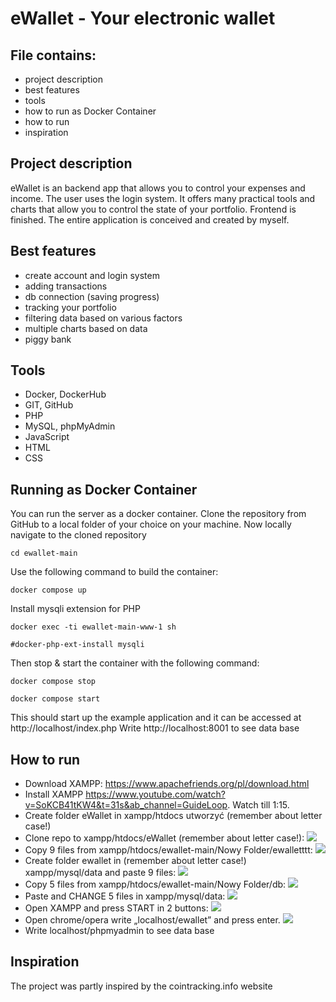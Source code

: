 # eWallet - Your electronic wallet
## File contains:
* project description
* best features
* tools
* how to run as Docker Container
* how to run
* inspiration
## Project description
eWallet is an backend app that allows you to control your expenses and income. The user uses the login system. It offers many practical tools and charts that allow you to control the state of your portfolio. Frontend is finished. The entire application is conceived and created by myself.
## Best features
* create account and login system
* adding transactions
* db connection (saving progress)
* tracking your portfolio
* filtering data based on various factors
* multiple charts based on data
* piggy bank

## Tools
* Docker, DockerHub
* GIT, GitHub
* PHP
* MySQL, phpMyAdmin
* JavaScript
* HTML
* CSS

## Running as Docker Container
You can run the server as a docker container. Clone the repository from GitHub to a local folder of your choice on your machine. Now locally navigate to the cloned repository
```
cd ewallet-main
```
Use the following command to build the container:
```
docker compose up
```
Install mysqli extension for PHP
```
docker exec -ti ewallet-main-www-1 sh
```
```
#docker-php-ext-install mysqli
```
Then stop & start the container with the following command:
```
docker compose stop
```
```
docker compose start
```
This should start up the example application and it can be accessed at http://localhost/index.php
Write http://localhost:8001 to see data base

## How to run
* Download XAMPP: https://www.apachefriends.org/pl/download.html
* Install XAMPP https://www.youtube.com/watch?v=SoKCB41tKW4&t=31s&ab_channel=GuideLoop. Watch till 1:15.
* Create folder eWallet in xampp/htdocs utworzyć (remember about letter case!)
* Clone repo to xampp/htdocs/eWallet (remember about letter case!):
<img src="https://github.com/PiotrWendzierski/ewallet/assets/114096435/f476a805-7c15-4dd9-af36-3bf8caafe971"></img>
* Copy 9 files from xampp/htdocs/ewallet-main/Nowy Folder/ewalletttt:
<img src="https://github.com/PiotrWendzierski/ewallet/assets/114096435/b956fd8c-a4cb-4e90-a004-e4794e4c7b58"></img>
* Create folder ewallet in (remember about letter case!) xampp/mysql/data and paste 9 files:
<img src="https://github.com/PiotrWendzierski/ewallet/assets/114096435/71661ffc-bf0c-4109-93c9-e9135d17ec4b"></img>
* Copy 5 files from xampp/htdocs/ewallet-main/Nowy Folder/db:
<img src="https://github.com/PiotrWendzierski/ewallet/assets/114096435/9be45253-81f9-47bb-849e-bd32b75943cd"></img>
* Paste and CHANGE 5 files in xampp/mysql/data:
<img src="https://github.com/PiotrWendzierski/ewallet/assets/114096435/db681e3d-8908-4ed6-abe4-92e144ac730d"></img>
* Open XAMPP and press START in 2 buttons:
<img src="https://github.com/PiotrWendzierski/ewallet/assets/114096435/200fc07d-7bf0-4215-8c6b-4e39131c4663"></img>
* Open chrome/opera write „localhost/ewallet” and press enter.
 <img src="https://github.com/PiotrWendzierski/ewallet/assets/114096435/c4d52c63-c455-4293-a8aa-c539164f8fac"></img>
* Write localhost/phpmyadmin to see data base

 ## Inspiration
 The project was partly inspired by the cointracking.info website
